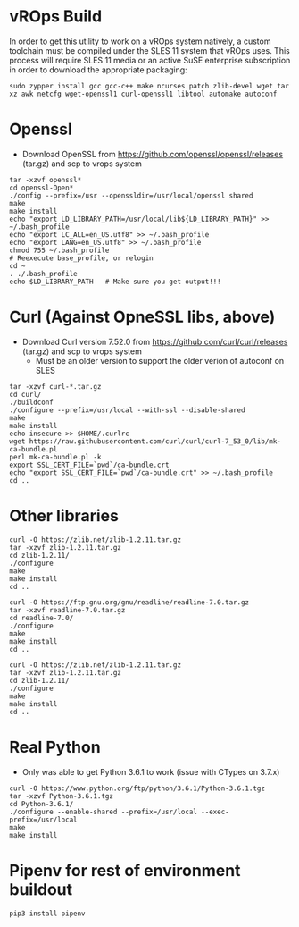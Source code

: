 # vROps Build

In order to get this utility to work on a vROps system natively, a custom toolchain must be compiled under the SLES 11
system that vROps uses.  This process will require SLES 11 media or an active SuSE enterprise subscription in order to
download the appropriate packaging:

```
sudo zypper install gcc gcc-c++ make ncurses patch zlib-devel wget tar xz awk netcfg wget-openssl1 curl-openssl1 libtool automake autoconf
```

# Openssl
* Download OpenSSL from https://github.com/openssl/openssl/releases (tar.gz) and scp to vrops system
```
tar -xzvf openssl*
cd openssl-Open*
./config --prefix=/usr --openssldir=/usr/local/openssl shared
make
make install
echo "export LD_LIBRARY_PATH=/usr/local/lib${LD_LIBRARY_PATH}" >> ~/.bash_profile
echo "export LC_ALL=en_US.utf8" >> ~/.bash_profile
echo "export LANG=en_US.utf8" >> ~/.bash_profile
chmod 755 ~/.bash_profile
# Reexecute base_profile, or relogin
cd ~
. ./.bash_profile
echo $LD_LIBRARY_PATH   # Make sure you get output!!!
```


# Curl (Against OpneSSL libs, above)
* Download Curl version 7.52.0 from https://github.com/curl/curl/releases (tar.gz) and scp to vrops system
  * Must be an older version to support the older verion of autoconf on SLES
```
tar -xzvf curl-*.tar.gz
cd curl/
./buildconf
./configure --prefix=/usr/local --with-ssl --disable-shared
make
make install
echo insecure >> $HOME/.curlrc
wget https://raw.githubusercontent.com/curl/curl/curl-7_53_0/lib/mk-ca-bundle.pl
perl mk-ca-bundle.pl -k
export SSL_CERT_FILE=`pwd`/ca-bundle.crt
echo "export SSL_CERT_FILE=`pwd`/ca-bundle.crt" >> ~/.bash_profile
cd ..
```

# Other libraries

```
curl -O https://zlib.net/zlib-1.2.11.tar.gz
tar -xzvf zlib-1.2.11.tar.gz
cd zlib-1.2.11/
./configure
make
make install
cd ..

curl -O https://ftp.gnu.org/gnu/readline/readline-7.0.tar.gz
tar -xzvf readline-7.0.tar.gz
cd readline-7.0/
./configure
make
make install
cd ..

curl -O https://zlib.net/zlib-1.2.11.tar.gz
tar -xzvf zlib-1.2.11.tar.gz
cd zlib-1.2.11/
./configure
make
make install
cd ..
```

# Real Python
* Only was able to get Python 3.6.1 to work (issue with CTypes on 3.7.x)
```
curl -O https://www.python.org/ftp/python/3.6.1/Python-3.6.1.tgz
tar -xzvf Python-3.6.1.tgz
cd Python-3.6.1/
./configure --enable-shared --prefix=/usr/local --exec-prefix=/usr/local
make
make install
```

# Pipenv for rest of environment buildout
```
pip3 install pipenv
```
